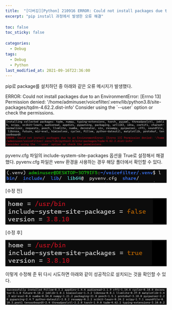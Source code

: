 ```yaml
---
title:  "[디버깅][Python] 210916 ERROR: Could not install packages due to an EnvironmentError: [Errno 13] Permission denied"
excerpt: "pip install 과정에서 발생한 오류 해결"

toc: false
toc_sticky: false

categories:
  - Debug
tags:
  - Debug
  - Python
last_modified_at: 2021-09-16T22:36:00
---
```


pip로 package를 설치하던 중 아래와 같은 오류 메시지가 발생했다.
<p class="error_msg">
ERROR: Could not install packages due to an EnvironmentError: [Errno 13] Permission denied: '/home/adminuser/voicefilter/.venv/lib/python3.8/site-packages/tqdm-4.62.2.dist-info'
Consider using the `--user` option or check the permissions.
</p>
<p class="code"><img src="/assets/images/21091601.png" /></p>

pyvenv.cfg 파일의 include-system-site-packages 옵션을 True로 설정해서 해결했다.
pyvenv.cfg 파일은 venv 환경을 사용하는 경우 해당 폴더에서 확인할 수 있다.
<p style="background-color: black;"><img src="/assets/images/21091602.png" /></p>

[수정 전]
<p style="background-color: black;"><img src="/assets/images/21091603.png" /></p>

[수정 후]
<p style="background-color: black;"><img src="/assets/images/21091604.png" /></p>

이렇게 수정해 준 뒤 다시 시도하면 아래와 같이 성공적으로 설치되는 것을 확인할 수 있다.
<p class="code"><img src="/assets/images/21091605.png" /></p>

